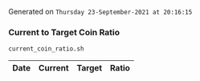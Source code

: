 Generated on `Thursday 23-September-2021 at 20:16:15`

### Current to Target Coin Ratio
`current_coin_ratio.sh`

Date|Current|Target|Ratio
---|---|---|---
